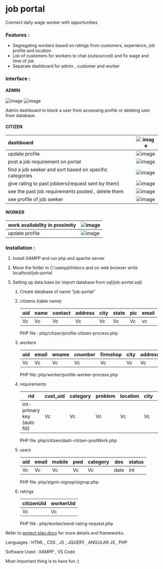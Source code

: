 # job portal
 Connect daily wage worker with opportunities

### Features : 

- Segregating workers based on ratings from customers, experience, job profile and location 
- List of customers for workers to chat (outsourced) and fix wage and time of job
- Separate dashboard for admin , customer and worker

### Interface :

#### ADMIN

![image](https://user-images.githubusercontent.com/56964828/128017061-a24860fc-7a07-4606-a62b-c673ef2a47aa.png)
![image](https://user-images.githubusercontent.com/56964828/128017182-f56015f0-3f60-4852-b92a-c921b318b5fc.png)

Admin dashboard to block a user from accessing profile or deleting user from database.

#### CITIZEN

| dashboard                                               | ![image](https://user-images.githubusercontent.com/56964828/128017355-c51ee986-bc27-4b47-95ee-5cf0997fbc2e.png) |
| :------------------------------------------------------ | ------------------------------------------------------------ |
| update profile                                          | ![image](https://user-images.githubusercontent.com/56964828/128017323-548f27c8-bf94-4b88-a673-321360e80e27.png) |
| post a job requirement on portal                        | ![image](https://user-images.githubusercontent.com/56964828/128017305-a08d461d-1906-49f6-9854-970fcfbc882a.png) |
| find a job seeker and sort based on specific categories | ![image](https://user-images.githubusercontent.com/56964828/128017386-8659609d-1ef5-4fd9-9f88-32aab2e9279c.png) |
| give rating to past jobbers(request sent by them)       | ![image](https://user-images.githubusercontent.com/56964828/128017273-27edab56-b949-402a-a462-0247ee1e4868.png) |
| see the past job requirements posted , delete them      | ![image](https://user-images.githubusercontent.com/56964828/128017289-7c0edb13-0aee-47d4-9bac-7fe855ab542a.png) |
| see profile of job seeker                               | ![image](https://user-images.githubusercontent.com/56964828/128017248-7e626f41-aa2f-49ae-8713-86de6cea9ab9.png) |

#### WORKER

| work availability in proximity | ![image](https://user-images.githubusercontent.com/56964828/128017219-ec2069a0-27ea-43fa-ab36-4319e7512d3e.png) |
| ------------------------------ | ------------------------------------------------------------ |
| update profile                 | ![image](https://user-images.githubusercontent.com/56964828/128017234-d6d19b5f-cc32-414c-b8ab-dbb7d057fd27.png) |

### Installation :

1. Install XAMPP and run  php and apache server

2. Move the folder in C:\xampp\htdocs and on web browser write localhost/job-portal

3. Setting up data base.(or import database from sql/job-portal.sql)

   1. Create database of name "job-portal"

   2. citizens (table name)

      | uid  | name | contact | address | city | state | pic  | email |
      | ---- | ---- | ------- | ------- | ---- | ----- | ---- | ----- |
      | Vc   | Vc   | Vc      | Vc      | Vc   | Vc    | Vc   | vc    |

      PHP file : php/citizen/profile-citizen-process.php

   3. workers

      | uid  | email | wname | cnumber | firmshop | city | address | stat | category | spl  | exp  | otherinfo | apic | ppic | total | count |
      | ---- | ----- | ----- | ------- | -------- | ---- | ------- | ---- | -------- | ---- | ---- | --------- | ---- | ---- | ----- | ----- |
      | Vc   | Vc    | Vc    | Vc      | Vc       | Vc   | Vc      | Vc   | Vc       | Vc   | Vc   | Vc        | Vc   | Vc   | int   | int   |

       

      PHP file: php/worker/profile-worker-process.php

   4. requirements

      | rid                          | cust_uid | category | problem | location | city | state | dop  |
      | ---------------------------- | -------- | -------- | ------- | -------- | ---- | ----- | ---- |
      | int-primary key  (auto fill) | Vc       | Vc       | Vc      | Vc       | Vc   | Vc    | date |

      PHP file :php/citizen/dash-citizen-postWork.php

   5. users

      | uid  | email | mobile | pwd  | category | dos  | status |
      | ---- | ----- | ------ | ---- | -------- | ---- | ------ |
      | Vc   | Vc    | Vc     | Vc   | Vc       | date | int    |

      PHP file: php/signin-signup/signup.php

   6. ratings

      | citizenUid | workerUid |
      | ---------- | --------- |
      | Vc         | Vc        |

      PHP file : php/worker/send-rating-request.php

   

Refer to [project plan.docx](https://github.com/SiliconMerc/job-portal/blob/main/project-plan.docx) for more details and frameworks.

Languages : HTML , CSS , JS , JQUERY , ANGULAR JS , PHP

Software Used : XAMPP , VS Code

Most important thing is to have fun :)


